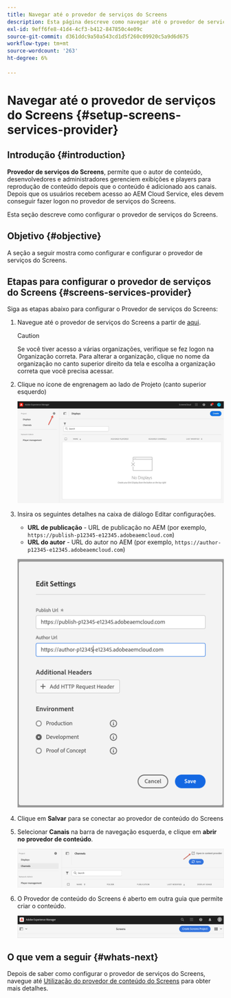 ```yaml
---
title: Navegar até o provedor de serviços do Screens
description: Esta página descreve como navegar até o provedor de serviços do Screens.
exl-id: 9eff6fe8-41d4-4cf3-b412-847850c4e09c
source-git-commit: d361ddc9a50a543cd1d5f260c09920c5a9d6d675
workflow-type: tm+mt
source-wordcount: '263'
ht-degree: 6%

---
```


# Navegar até o provedor de serviços do Screens {#setup-screens-services-provider}

## Introdução {#introduction}

**Provedor de serviços do Screens**, permite que o autor de conteúdo, desenvolvedores e administradores gerenciem exibições e players para reprodução de conteúdo depois que o conteúdo é adicionado aos canais. Depois que os usuários recebem acesso ao AEM Cloud Service, eles devem conseguir fazer logon no provedor de serviços do Screens.

Esta seção descreve como configurar o provedor de serviços do Screens.


## Objetivo {#objective}

A seção a seguir mostra como configurar e configurar o provedor de serviços do Screens.

## Etapas para configurar o provedor de serviços do Screens {#screens-services-provider}

Siga as etapas abaixo para configurar o Provedor de serviços do Screens:

1. Navegue até o provedor de serviços do Screens a partir de [aqui](https://experience.adobe.com/screens).

   >[!CAUTION]
   >Se você tiver acesso a várias organizações, verifique se fez logon na Organização correta. Para alterar a organização, clique no nome da organização no canto superior direito da tela e escolha a organização correta que você precisa acessar.

2. Clique no ícone de engrenagem ao lado de Projeto (canto superior esquerdo)

   ![imagem](/help/screens-cloud/assets/configure/configure-screens0.png)

3. Insira os seguintes detalhes na caixa de diálogo Editar configurações.
   * **URL de publicação** - URL de publicação no AEM (por exemplo, `https://publish-p12345-e12345.adobeaemcloud.com`)
   * **URL do autor** - URL do autor no AEM (por exemplo, `https://author-p12345-e12345.adobeaemcloud.com`)

   ![imagem](/help/screens-cloud/assets/configure/configure-screens4.png)

4. Clique em **Salvar** para se conectar ao provedor de conteúdo do Screens

5. Selecionar **Canais** na barra de navegação esquerda, e clique em **abrir no provedor de conteúdo**.

   ![imagem](/help/screens-cloud/assets/configure/configure-screens1.png)

6. O Provedor de conteúdo do Screens é aberto em outra guia que permite criar o conteúdo.

   ![imagem](/help/screens-cloud/assets/configure/configure-screens2.png)

## O que vem a seguir {#whats-next}

Depois de saber como configurar o provedor de serviços do Screens, navegue até [Utilização do provedor de conteúdo do Screens](https://experienceleague.adobe.com/docs/experience-manager-cloud-service/content/screens-as-cloud-service/configure-screens-cloud/using-screens-content-provider.html?lang=end#screens-content-provider) para obter mais detalhes.
